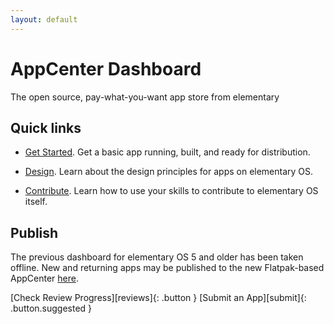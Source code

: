 ```yaml
---
layout: default
---
```


# AppCenter Dashboard

The open source, pay-what-you-want app store from elementary

## Quick links

- [Get Started](https://docs.elementary.io/develop/). Get a basic app running, built, and ready for distribution.

- [Design](https://elementary.io/docs/human-interface-guidelines). Learn about the design principles for apps on elementary OS.

- [Contribute](https://docs.elementary.io/contributor-guide). Learn how to use your skills to contribute to elementary OS itself.

## Publish

The previous dashboard for elementary OS 5 and older has been taken offline. New and returning apps may be published to the new Flatpak-based AppCenter [here][reviews].

<div class="buttons" markdown="1">
[Check Review Progress][reviews]{: .button }
[Submit an App][submit]{: .button.suggested }
</div>

[reviews]: https://github.com/elementary/appcenter-reviews/pulls
[submit]: https://github.com/elementary/appcenter-reviews
